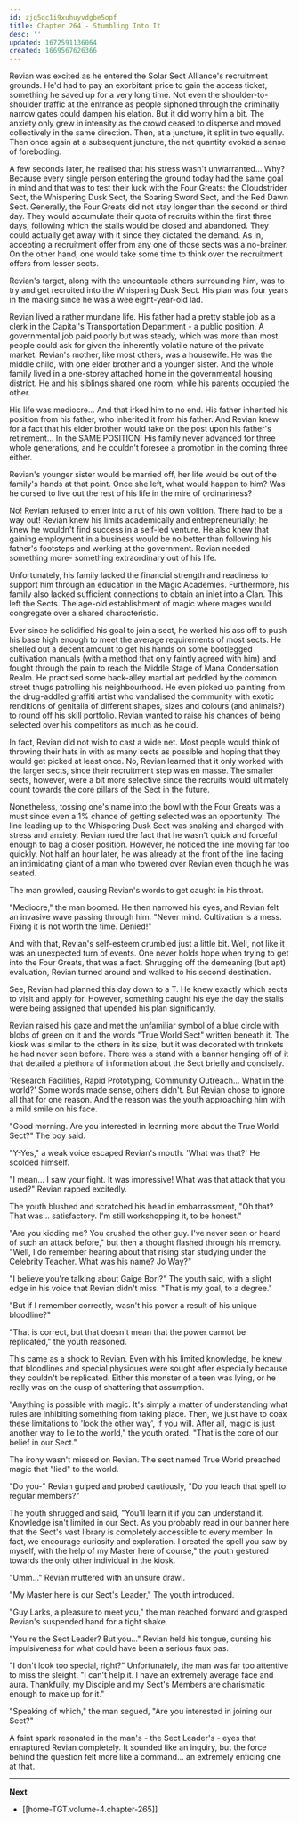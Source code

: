 ```yaml
---
id: zjq5qc1i9xuhuyvdgbe5opf
title: Chapter 264 - Stumbling Into It
desc: ''
updated: 1672591136064
created: 1669567626366
---
```


Revian was excited as he entered the Solar Sect Alliance's recruitment grounds. He'd had to pay an exorbitant price to gain the access ticket, something he saved up for a very long time. Not even the shoulder-to-shoulder traffic at the entrance as people siphoned through the criminally narrow gates could dampen his elation. But it did worry him a bit. The anxiety only grew in intensity as the crowd ceased to disperse and moved collectively in the same direction. Then, at a juncture, it split in two equally. Then once again at a subsequent juncture, the net quantity evoked a sense of foreboding.

A few seconds later, he realised that his stress wasn't unwarranted... Why? Because every single person entering the ground today had the same goal in mind and that was to test their luck with the Four Greats: the Cloudstrider Sect, the Whispering Dusk Sect, the Soaring Sword Sect, and the Red Dawn Sect. Generally, the Four Greats did not stay longer than the second or third day. They would accumulate their quota of recruits within the first three days, following which the stalls would be closed and abandoned. They could actually get away with it since they dictated the demand. As in, accepting a recruitment offer from any one of those sects was a no-brainer. On the other hand, one would take some time to think over the recruitment offers from lesser sects.

Revian's target, along with the uncountable others surrounding him, was to try and get recruited into the Whispering Dusk Sect. His plan was four years in the making since he was a wee eight-year-old lad.

Revian lived a rather mundane life. His father had a pretty stable job as a clerk in the Capital's Transportation Department - a public position. A governmental job paid poorly but was steady, which was more than most people could ask for given the inherently volatile nature of the private market. Revian's mother, like most others, was a housewife. He was the middle child, with one elder brother and a younger sister. And the whole family lived in a one-storey attached home in the governmental housing district. He and his siblings shared one room, while his parents occupied the other.

His life was mediocre... And that irked him to no end. His father inherited his position from his father, who inherited it from his father. And Revian knew for a fact that his elder brother would take on the post upon his father's retirement... In the SAME POSITION! His family never advanced for three whole generations, and he couldn't foresee a promotion in the coming three either.

Revian's younger sister would be married off, her life would be out of the family's hands at that point. Once she left, what would happen to him? Was he cursed to live out the rest of his life in the mire of ordinariness?

No! Revian refused to enter into a rut of his own volition. There had to be a way out! Revian knew his limits academically and entrepreneurially; he knew he wouldn't find success in a self-led venture. He also knew that gaining employment in a business would be no better than following his father's footsteps and working at the government. Revian needed something more- something extraordinary out of his life.

Unfortunately, his family lacked the financial strength and readiness to support him through an education in the Magic Academies. Furthermore, his family also lacked sufficient connections to obtain an inlet into a Clan. This left the Sects. The age-old establishment of magic where mages would congregate over a shared characteristic.

Ever since he solidified his goal to join a sect, he worked his ass off to push his base high enough to meet the average requirements of most sects. He shelled out a decent amount to get his hands on some bootlegged cultivation manuals (with a method that only faintly agreed with him) and fought through the pain to reach the Middle Stage of Mana Condensation Realm. He practised some back-alley martial art peddled by the common street thugs patrolling his neighbourhood. He even picked up painting from the drug-addled graffiti artist who vandalised the community with exotic renditions of genitalia of different shapes, sizes and colours (and animals?) to round off his skill portfolio. Revian wanted to raise his chances of being selected over his competitors as much as he could. 

In fact, Revian did not wish to cast a wide net. Most people would think of throwing their hats in with as many sects as possible and hoping that they would get picked at least once. No, Revian learned that it only worked with the larger sects, since their recruitment step was en masse. The smaller sects, however, were a bit more selective since the recruits would ultimately count towards the core pillars of the Sect in the future.

Nonetheless, tossing one's name into the bowl with the Four Greats was a must since even a 1% chance of getting selected was an opportunity. The line leading up to the Whispering Dusk Sect was snaking and charged with stress and anxiety. Revian rued the fact that he wasn't quick and forceful enough to bag a closer position. However, he noticed the line moving far too quickly. Not half an hour later, he was already at the front of the line facing an intimidating giant of a man who towered over Revian even though he was seated.

The man growled, causing Revian's words to get caught in his throat.

"Mediocre," the man boomed. He then narrowed his eyes, and Revian felt an invasive wave passing through him. "Never mind. Cultivation is a mess. Fixing it is not worth the time. Denied!"

And with that, Revian's self-esteem crumbled just a little bit. Well, not like it was an unexpected turn of events. One never holds hope when trying to get into the Four Greats, that was a fact. Shrugging off the demeaning (but apt) evaluation, Revian turned around and walked to his second destination.

See, Revian had planned this day down to a T. He knew exactly which sects to visit and apply for. However, something caught his eye the day the stalls were being assigned that upended his plan significantly.

Revian raised his gaze and met the unfamiliar symbol of a blue circle with blobs of green on it and the words "True World Sect" written beneath it. The kiosk was similar to the others in its size, but it was decorated with trinkets he had never seen before. There was a stand with a banner hanging off of it that detailed a plethora of information about the Sect briefly and concisely.

'Research Facilities, Rapid Prototyping, Community Outreach... What in the world?' Some words made sense, others didn't. But Revian chose to ignore all that for one reason. And the reason was the youth approaching him with a mild smile on his face.

"Good morning. Are you interested in learning more about the True World Sect?" The boy said.

"Y-Yes," a weak voice escaped Revian's mouth. 'What was that?' He scolded himself.

"I mean... I saw your fight. It was impressive! What was that attack that you used?" Revian rapped excitedly.

The youth blushed and scratched his head in embarrassment, "Oh that? That was... satisfactory. I'm still workshopping it, to be honest."

"Are you kidding me? You crushed the other guy. I've never seen or heard of such an attack before," but then a thought flashed through his memory. "Well, I do remember hearing about that rising star studying under the Celebrity Teacher. What was his name? Jo Way?"

"I believe you're talking about Gaige Bori?" The youth said, with a slight edge in his voice that Revian didn't miss. "That is my goal, to a degree."

"But if I remember correctly, wasn't his power a result of his unique bloodline?"

"That is correct, but that doesn't mean that the power cannot be replicated," the youth reasoned.

This came as a shock to Revian. Even with his limited knowledge, he knew that bloodlines and special physiques were sought after especially because they couldn't be replicated. Either this monster of a teen was lying, or he really was on the cusp of shattering that assumption.

"Anything is possible with magic. It's simply a matter of understanding what rules are inhibiting something from taking place. Then, we just have to coax these limitations to 'look the other way', if you will. After all, magic is just another way to lie to the world," the youth orated. "That is the core of our belief in our Sect."

The irony wasn't missed on Revian. The sect named True World preached magic that "lied" to the world.

"Do you-" Revian gulped and probed cautiously, "Do you teach that spell to regular members?"

The youth shrugged and said, "You'll learn it if you can understand it. Knowledge isn't limited in our Sect. As you probably read in our banner here that the Sect's vast library is completely accessible to every member. In fact, we encourage curiosity and exploration. I created the spell you saw by myself, with the help of my Master here of course," the youth gestured towards the only other individual in the kiosk.

"Umm..." Revian muttered with an unsure drawl.

"My Master here is our Sect's Leader," The youth introduced.

"Guy Larks, a pleasure to meet you," the man reached forward and grasped Revian's suspended hand for a tight shake.

"You're the Sect Leader? But you..." Revian held his tongue, cursing his impulsiveness for what could have been a serious faux pas.

"I don't look too special, right?" Unfortunately, the man was far too attentive to miss the sleight. "I can't help it. I have an extremely average face and aura. Thankfully, my Disciple and my Sect's Members are charismatic enough to make up for it."

"Speaking of which," the man segued, "Are you interested in joining our Sect?"

A faint spark resonated in the man's - the Sect Leader's - eyes that enraptured Revian completely. It sounded like an inquiry, but the force behind the question felt more like a command... an extremely enticing one at that.

____

**Next**
* [[home-TGT.volume-4.chapter-265]]